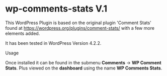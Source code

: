 # wp-comments-stats V.1

This WordPress Plugin is based on the original plugin 'Comment Stats' found at https://wordpress.org/plugins/comment-stats/ with a few more elements added.

It has been tested in WordPress Version 4.2.2.

Usage

Once installed it can be found in the submenu **Comments** -> **WP Comment Stats**. Plus viewed on the **dashboard** using the name **WP Comments Stats**.
